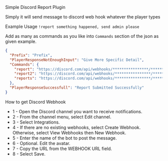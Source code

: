 Simple Discord Report Plugin

Simply it will send message to discord web hook whatever the player types

Example Usage
```!report something happened, send admin please```



Add as many as commands as you like into ```Commands``` section of the json as given example. 



```json
{
  "Prefix": "Prefix",
  "PlayerResponseNotEnoughInput": "Give More Specific Detail",
  "Commands": {
    "report": "https://discord.com/api/webhooks/****************/*************************",
    "report2": "https://discord.com/api/webhooks/****************/*************************",
    "reports": "https://discord.com/api/webhooks/****************/*************************"
  },
  "PlayerResponseSuccessfull": "Report Submitted Successfully"
}
```

How to get Discord Webhook

* 1 - Open the Discord channel you want to receive notifications.
* 2 - From the channel menu, select Edit channel.
* 3 - Select Integrations.
* 4 - If there are no existing webhooks, select Create Webhook. Otherwise, select View Webhooks then New Webhook.
* 5 - Enter the name of the bot to post the message.
* 6 - Optional. Edit the avatar.
* 7 - Copy the URL from the WEBHOOK URL field.
* 8 - Select Save.
